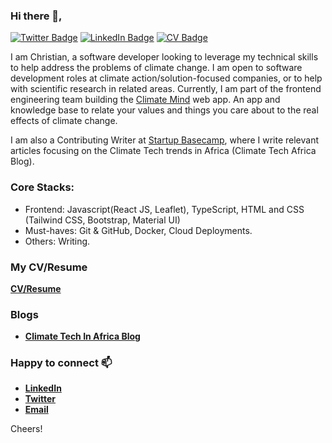 ### Hi there 👋,

<!--
**christianalafaa** is a ✨ _special_ ✨ repository because its `README.md` (this file) appears on your GitHub profile.

Here are some ideas to get you started:

- 🔭 I’m currently working on ...
- 🌱 I’m currently learning ...
- 👯 I’m looking to collaborate on ...
- 🤔 I’m looking for help with ...
- 💬 Ask me about ...
- 📫 How to reach me: ...
- 😄 Pronouns: ...
- ⚡ Fun fact: ...
-->

[![Twitter Badge](https://img.shields.io/twitter/follow/christianalafaa?style=social)](https://twitter.com/christianalafaa)
[![LinkedIn Badge](https://img.shields.io/badge/My-LinkedIn-blue)](https://www.linkedin.com/in/christianalafaa/)
[![CV Badge](https://img.shields.io/badge/My-CV-critical)](https://drive.google.com/file/d/1UK7pmB1dKcvYfNUQFPk97qxYDuuueFle/view?usp=sharing)

I am Christian, a software developer looking to leverage my technical skills to help address the problems of climate change. I am open to software development roles at climate action/solution-focused companies, or to help with scientific research in related areas. Currently, I am part of the frontend engineering team building the [Climate Mind](https://climatemind.org/) web app. An app and knowledge base to relate your values and things you care about to the real effects of climate change.

I am also a Contributing Writer at [Startup Basecamp](https://startupbasecamp.org/), where I write relevant articles focusing on the Climate Tech trends in Africa (Climate Tech Africa Blog).  

### Core Stacks:
- Frontend: Javascript(React JS, Leaflet), TypeScript, HTML and CSS (Tailwind CSS, Bootstrap, Material UI)
- Must-haves: Git & GitHub, Docker, Cloud Deployments.
- Others: Writing.

### My CV/Resume
[**CV/Resume**](https://drive.google.com/file/d/1UK7pmB1dKcvYfNUQFPk97qxYDuuueFle/view?usp=sharing)

### Blogs
- [**Climate Tech In Africa Blog**](https://lnkd.in/eXk9efyJ)

### Happy to connect 📫
- [**LinkedIn**](https://www.linkedin.com/in/christianalafaa/)
- [**Twitter**](https://twitter.com/christianalafaa)
- [**Email**](mailto:chris.alafaa@gmail.com)


Cheers!

<!-- ![github stats](https://github-readme-stats.vercel.app/api?username=christianalafaa&show_icons=true) -->
